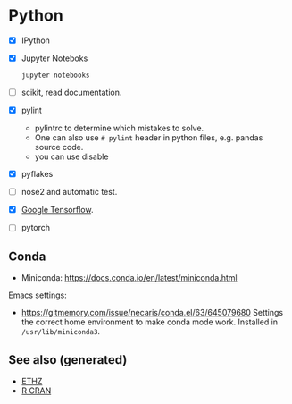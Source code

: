 # Python

-   [x] IPython

-   [x] Jupyter Noteboks

    ``` bash
    jupyter notebooks
    ```

-   [ ] scikit, read documentation.

-   [x] pylint

    -   pylintrc to determine which mistakes to solve.
    -   One can also use `# pylint` header in python files, e.g. pandas
        source code.
    -   you can use disable

-   [x] pyflakes

-   [ ] nose2 and automatic test.

-   [x] [Google Tensorflow](https://www.tensorflow.org/).

-   [ ] pytorch

## Conda

-   Miniconda: <https://docs.conda.io/en/latest/miniconda.html>

Emacs settings:

-   <https://gitmemory.com/issue/necaris/conda.el/63/645079680> Settings
    the correct home environment to make conda mode work. Installed in
    `/usr/lib/miniconda3`.

## See also (generated)

-   [ETHZ](./20200430153912-ethz.md)
-   [R CRAN](./r_cran.md)
